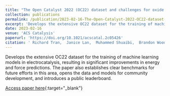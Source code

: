 ```yaml
---
title: "The Open Catalyst 2022 (OC22) dataset and challenges for oxide electrocatalysts"
collection: publications
permalink: /publication/2023-02-16-The-Open-Catalyst-2022-OC22-dataset-and-challenges-for-oxide-electrocatalysts
excerpt: 'Develops the extensive OC22 dataset for the training of machine learning models in electrocatalysis, resulting in significant improvements in energy and force predictions. The paper also establishes clear benchmarks for future efforts in this area, opens the data and models for community development, and introduces a public leaderboard.'
date: 2023-02-16
venue: 'ACS Catalysis'
paperurl: 'https://doi.org/10.1021/acscatal.2c05426'
citation: ' Richard Tran,  Janice Lan,  Muhammed Shuaibi,  Brandon Wood,  Siddharth Goyal,  Abhishek Das,  Javier Heras-Domingo,  Adeesh Kolluru,  Ammar Rizvi,  **Nima Shoghi**,  Anuroop Sriram,  Félix Therrien,  Jehad Abed,  Oleksandr Voznyy,  Edward Sargent,  Zachary Ulissi,  C. Zitnick, &quot;The Open Catalyst 2022 (OC22) dataset and challenges for oxide electrocatalysts.&quot; ACS Catalysis, 2023.'
---
```

Develops the extensive OC22 dataset for the training of machine learning models in electrocatalysis, resulting in significant improvements in energy and force predictions. The paper also establishes clear benchmarks for future efforts in this area, opens the data and models for community development, and introduces a public leaderboard.

[Access paper here](https://doi.org/10.1021/acscatal.2c05426){:target="_blank"}
